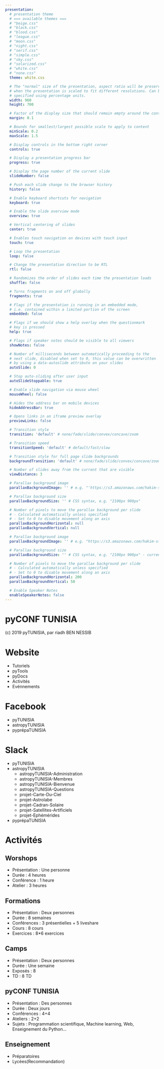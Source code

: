 ```yaml
---
presentation:
  # presentation theme
  # === available themes ===
  # "beige.css"
  # "black.css"
  # "blood.css"
  # "league.css"
  # "moon.css"
  # "night.css"
  # "serif.css"
  # "simple.css"
  # "sky.css"
  # "solarized.css"
  # "white.css"
  # "none.css"
  theme: white.css

  # The "normal" size of the presentation, aspect ratio will be preserved
  # when the presentation is scaled to fit different resolutions. Can be
  # specified using percentage units.
  width: 960
  height: 700

  # Factor of the display size that should remain empty around the content
  margin: 0.1

  # Bounds for smallest/largest possible scale to apply to content
  minScale: 0.2
  maxScale: 1.5

  # Display controls in the bottom right corner
  controls: true

  # Display a presentation progress bar
  progress: true

  # Display the page number of the current slide
  slideNumber: false

  # Push each slide change to the browser history
  history: false

  # Enable keyboard shortcuts for navigation
  keyboard: true

  # Enable the slide overview mode
  overview: true

  # Vertical centering of slides
  center: true

  # Enables touch navigation on devices with touch input
  touch: true

  # Loop the presentation
  loop: false

  # Change the presentation direction to be RTL
  rtl: false

  # Randomizes the order of slides each time the presentation loads
  shuffle: false

  # Turns fragments on and off globally
  fragments: true

  # Flags if the presentation is running in an embedded mode,
  # i.e. contained within a limited portion of the screen
  embedded: false

  # Flags if we should show a help overlay when the questionmark
  # key is pressed
  help: true

  # Flags if speaker notes should be visible to all viewers
  showNotes: false

  # Number of milliseconds between automatically proceeding to the
  # next slide, disabled when set to 0, this value can be overwritten
  # by using a data-autoslide attribute on your slides
  autoSlide: 0

  # Stop auto-sliding after user input
  autoSlideStoppable: true

  # Enable slide navigation via mouse wheel
  mouseWheel: false

  # Hides the address bar on mobile devices
  hideAddressBar: true

  # Opens links in an iframe preview overlay
  previewLinks: false

  # Transition style
  transition: 'default' # none/fade/slide/convex/concave/zoom

  # Transition speed
  transitionSpeed: 'default' # default/fast/slow

  # Transition style for full page slide backgrounds
  backgroundTransition: 'default' # none/fade/slide/convex/concave/zoom

  # Number of slides away from the current that are visible
  viewDistance: 3

  # Parallax background image
  parallaxBackgroundImage: '' # e.g. "'https://s3.amazonaws.com/hakim-static/reveal-js/reveal-parallax-1.jpg'"

  # Parallax background size
  parallaxBackgroundSize: '' # CSS syntax, e.g. "2100px 900px"

  # Number of pixels to move the parallax background per slide
  # - Calculated automatically unless specified
  # - Set to 0 to disable movement along an axis
  parallaxBackgroundHorizontal: null
  parallaxBackgroundVertical: null

  # Parallax background image
  parallaxBackgroundImage: '' # e.g. "https://s3.amazonaws.com/hakim-static/reveal-js/reveal-parallax-1.jpg"

  # Parallax background size
  parallaxBackgroundSize: '' # CSS syntax, e.g. "2100px 900px" - currently only pixels are supported (don't use % or auto)

  # Number of pixels to move the parallax background per slide
  # - Calculated automatically unless specified
  # - Set to 0 to disable movement along an axis
  parallaxBackgroundHorizontal: 200
  parallaxBackgroundVertical: 50

  # Enable Speaker Notes
  enableSpeakerNotes: false
---
```

<!-- slide -->

# pyCONF TUNISIA

 (c) 2019 pyTUNISIA, par riadh BEN NESSIB

<!-- slide -->

# Website
* Tutoriels
* pyTools
* pyDocs
* Activités
* Evénnements
<!-- slide -->
# Facebook
* pyTUNISIA
* astropyTUNISIA
* pyprépaTUNISIA
<!-- slide -->
# Slack
* pyTUNISIA
* astropyTUNISIA
    - astropyTUNISIA-Administration
    - astropyTUNISIA-Membres
    - astropyTUNISIA-Bienvenue
    - astropyTUNISIA-Questions
    - projet-Carte-Du-Ciel
    - projet-Astrolabe
    - projet-Cadran-Solaire
    - projet-Satellites-Artificiels
    - projet-Ephémérides
* pyprépaTUNISIA
<!-- slide -->
# Activités
<!-- slide -->
## Worshops
* Présentation  : Une personne
* Durée         : 4 heures
* Conférence    : 1 heure
* Atelier       : 3 heures
<!-- slide -->
## Formations
* Présentation  : Deux personnes
* Durée         : 8 semaines
* Conférences   : 3 présentielles + 5 liveshare
* Cours         : 8 cours
* Exercices     : 8*6 exercices
<!-- slide -->
## Camps
* Présentation  : Deux personnes
* Durée         : Une semaine
* Exposés       : 8
* TD            : 8 TD
<!-- slide -->
## pyCONF TUNISIA
* Présentation  : Des personnes
* Durée         : Deux jours
* Conférences   : 4+4
* Ateliers      : 2+2
* Sujets        : Programmation scientifique, Machine learning, Web, Enseignement du Python...
<!-- slide -->
## Enseignement
* Préparatoires
* Lycées(Recommandation)